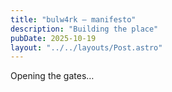 ```yaml
---
title: "bulw4rk — manifesto"
description: "Building the place"
pubDate: 2025-10-19
layout: "../../layouts/Post.astro"
---
```


Opening the gates…


